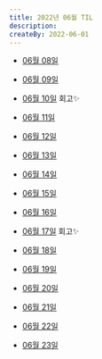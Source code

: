 ```yaml
---
title: 2022년 06월 TIL
description: 
createBy: 2022-06-01
---
```


- [06월 08일](./20220608.md)

- [06월 09일](./20220609.md)

- [06월 10일](./20220610.md) 회고✨

- [06월 11일](./20220611.md) 

- [06월 12일](./20220612.md) 

- [06월 13일](./20220613.md) 

- [06월 14일](./20220614.md) 

- [06월 15일](./20220615.md) 

- [06월 16일](./20220616.md) 

- [06월 17일](./20220617.md) 회고✨

- [06월 18일](./20220618.md) 
- [06월 19일](./20220619.md) 
- [06월 20일](./20220620.md) 
- [06월 21일](./20220621.md) 
- [06월 22일](./20220622.md) 
- [06월 23일](./2022062.md) 
